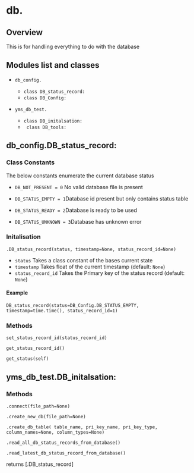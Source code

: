 # db.

## Overview

This is for handling everything to do with the database 

## Modules list and classes

+ `` db_config. ``

    + `` class DB_status_record: ``
    + `` class DB_Config: ``
    
+ `` yms_db_test. ``
    + `` class DB_initalsation: ``
    + `` class DB_tools:``
    
## db_config.DB_status_record:

### Class Constants

The below constants enumerate the current database status    
    
+ ``DB_NOT_PRESENT = 0`` No valid database file is present

+ ``DB_STATUS_EMPTY = 1``Database id present but only contains status table

+ ``DB_STATUS_READY = 2``Database is ready to be used

+ ``DB_STATUS_UNKNOWN = 3``Database has unknown error


### Initalisation 
``.DB_status_record(status, timestamp=None, status_record_id=None)``

+ ``status`` Takes a class constant of the bases current state
+ ``timestamp`` Takes float of the current timestamp (default: ``None``)
+ ``status_record_id`` Takes the Primary key of the status record (default: ``None``)

#### Example

``DB_status_record(status=DB_Config.DB_STATUS_EMPTY, timestamp=time.time(), status_record_id=1)``

### Methods

``set_status_record_id(status_record_id)``

``get_status_record_id()``

``get_status(self)``

    

## yms_db_test.DB_initalsation:

### Methods 

``.connect(file_path=None)``

``.create_new_db(file_path=None)``

``.create_db_table( table_name, pri_key_name, pri_key_type, column_names=None, column_types=None)``

``.read_all_db_status_records_from_database()``

``.read_latest_db_status_record_from_database()``

returns [.DB_status_record]
    


